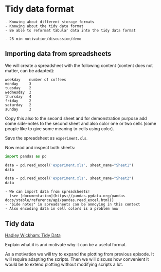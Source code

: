 # Tidy data format

```{objectives}
- Knowing about different storage formats
- Knowing about the tidy data format
- Be able to reformat tabular data into the tidy data format
```

````{discussion} Instructor notes
- 25 min motivation/discussion/demo
````


## Importing data from spreadsheets

We will create a spreadsheet with the following content (content does not matter,
can be adapted):
```
weekday    number of coffees
monday     3
tuesday    2
wednesday  3
thursday   4
friday     2
saturday   2
sunday     3
```

Copy this also to the second sheet and for demonstration purpose
add some side-notes to the second sheet and also color
one or two cells (some people like to give some meaning to cells using color).

Save the spreadsheet as `experiment.xls`.

Now read and inspect both sheets:
```python
import pandas as pd

data = pd.read_excel('experiment.xls', sheet_name="Sheet1")
data

data = pd.read_excel('experiment.xls', sheet_name="Sheet2")
data
```

````{discussion}
- We can import data from spreadsheets!
  (see [documentation](https://pandas.pydata.org/pandas-docs/stable/reference/api/pandas.read_excel.html))
- "Side notes" in spreadsheets can be annoying in this context
- Also encoding data in cell colors is a problem now
````


## Tidy data

[Hadley Wickham: Tidy Data](http://vita.had.co.nz/papers/tidy-data.pdf)

Explain what it is and motivate why it can be a useful format.

As a motivation we will try to expand the plotting from previous episode. It
will require adapting the scripts. Then we will discuss how convenient it would
be to extend plotting without modifying scripts a lot.
